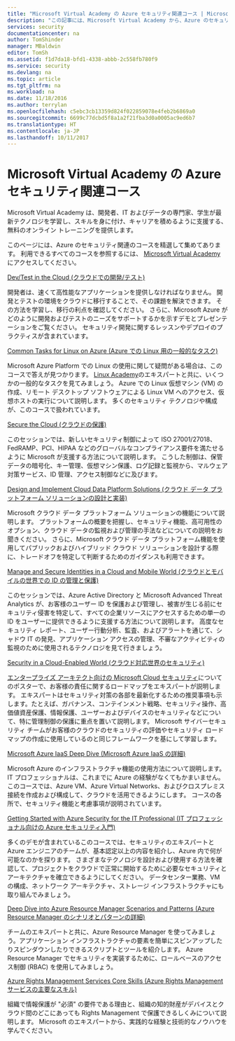 ```yaml
---
title: "Microsoft Virtual Academy の Azure セキュリティ関連コース | Microsoft Docs"
description: "この記事には、Microsoft Virtual Academy から、Azure のセキュリティ関連のコースを精選して集めてあります。  Microsoft Virtual Academy は、開発者、IT およびデータの専門家、学生が最新テクノロジを学習し、スキルを身に付け、キャリアを積めるように支援する、無料のオンライン トレーニングを提供します。"
services: security
documentationcenter: na
author: TomShinder
manager: MBaldwin
editor: TomSh
ms.assetid: f1d7da18-bfd1-4338-abbb-2c558fb780f9
ms.service: security
ms.devlang: na
ms.topic: article
ms.tgt_pltfrm: na
ms.workload: na
ms.date: 11/18/2016
ms.author: terrylan
ms.openlocfilehash: c5ebc3cb13359d824f022859078e4feb2b6869a0
ms.sourcegitcommit: 6699c77dcbd5f8a1a2f21fba3d0a0005ac9ed6b7
ms.translationtype: HT
ms.contentlocale: ja-JP
ms.lasthandoff: 10/11/2017
---
```

# <a name="azure-security-courses-from-microsoft-virtual-academy"></a>Microsoft Virtual Academy の Azure セキュリティ関連コース
Microsoft Virtual Academy は、開発者、IT およびデータの専門家、学生が最新テクノロジを学習し、スキルを身に付け、キャリアを積めるように支援する、無料のオンライン トレーニングを提供します。

このページには、Azure のセキュリティ関連のコースを精選して集めてあります。 利用できるすべてのコースを参照するには、 [Microsoft Virtual Academy](https://mva.microsoft.com/) にアクセスしてください。

[Dev/Test in the Cloud (クラウドでの開発/テスト)](https://mva.microsoft.com/en-us/training-courses/devtest-in-the-cloud-16274?l=9aAijd7LC_2005190311)

開発者は、速くて高性能なアプリケーションを提供しなければなりません。 開発とテストの環境をクラウドに移行することで、その課題を解決できます。 その方法を学習し、移行の利点を確認してください。 さらに、Microsoft Azure がどのように開発およびテストのニーズをサポートするかを示すデモとプレゼンテーションをご覧ください。 セキュリティ開発に関するレッスンやデプロイのプラクティスが含まれています。

[Common Tasks for Linux on Azure (Azure での Linux 用の一般的なタスク)](https://mva.microsoft.com/en-us/training-courses/common-tasks-for-linux-on-azure-16191?l=J0Hvb7qJC_1204668937)

Microsoft Azure Platform での Linux の使用に関して疑問がある場合は、このコースで答えが見つかります。 [Linux Academy](https://linuxacademy.com/)のエキスパートと共に、いくつかの一般的なタスクを見てみましょう。 Azure での Linux 仮想マシン (VM) の作成、リモート デスクトップ ソフトウェアによる Linux VM へのアクセス、仮想ホストの実行について説明します。 多くのセキュリティ テクノロジや構成が、このコースで扱われています。

[Secure the Cloud (クラウドの保護)](https://mva.microsoft.com/en-us/training-courses/secure-the-cloud-14037?l=lQIkkst0B_5300115881)

このセッションでは、新しいセキュリティ制御によって ISO 27001/27018、FedRAMP、PCI、HIPAA などのグローバルなコンプライアンス要件を満たせるように Microsoft が支援する方法について説明します。 こうした制御は、保管データの暗号化、キー管理、仮想マシン保護、ログ記録と監視から、マルウェア対策サービス、ID 管理、アクセス制御などに及びます。

[Design and Implement Cloud Data Platform Solutions (クラウド データ プラットフォーム ソリューションの設計と実装)](https://mva.microsoft.com/en-us/training-courses/design-and-implement-cloud-data-platform-solutions-15711?l=jbCdW0j1B_3005244527)

Microsoft クラウド データ プラットフォーム ソリューションの機能について説明します。 プラットフォームの概要を把握し、セキュリティ機能、高可用性のオプション、クラウド データの監視および管理の手法などについての説明をお聞きください。 さらに、Microsoft クラウド データ プラットフォーム機能を使用してパブリックおよびハイブリッド クラウド ソリューションを設計する際に、トレードオフを特定して判断するためのガイダンスも利用できます。

[Manage and Secure Identities in a Cloud and Mobile World (クラウドとモバイルの世界での ID の管理と保護)](https://mva.microsoft.com/en-us/training-courses/manage-and-secure-identities-in-a-cloud-and-mobile-world-14013?l=GIJ2GcvrB_405192797)

このセッションでは、Azure Active Directory と Microsoft Advanced Threat Analytics が、お客様のユーザー ID を保護および管理し、被害が生じる前にセキュリティ侵害を特定して、すべての企業リソースにアクセスするための単一の ID をユーザーに提供できるように支援する方法について説明します。 高度なセキュリティ レポート、ユーザー行動分析、監査、およびアラートを通じて、シャドウ IT の発見、アプリケーション アクセスの管理、不審なアクティビティの監視のために使用されるテクノロジを見て行きましょう。

[Security in a Cloud-Enabled World (クラウド対応世界のセキュリティ)](https://mva.microsoft.com/en-us/training-courses/security-in-a-cloudenabled-world-12725?l=CfLHobAcB_3904300474)

[エンタープライズ アーキテクト向けの Microsoft Cloud セキュリティ](http://www.microsoft.com/download/48121)についてのポスターで、お客様の責任に関するロードマップをエキスパートが説明します。 エキスパートはセキュリティ対策の各部を最新化するための推奨事項も示します。たとえば、ガバナンス、コンテインメント戦略、セキュリティ操作、高価値資産保護、情報保護、ユーザーおよびデバイスのセキュリティなどについて、特に管理制御の保護に重点を置いて説明します。 Microsoft サイバーセキュリティ チームがお客様のクラウドのセキュリティの評価やセキュリティ ロードマップの作成に使用しているのと同じフレームワークを基にして学習します。

[Microsoft Azure IaaS Deep Dive (Microsoft Azure IaaS の詳細)](https://mva.microsoft.com/en-us/training-courses/microsoft-azure-iaas-deep-dive-14339?l=PtppYVQgB_8300115888)

Microsoft Azure のインフラストラクチャ機能の使用方法について説明します。 IT プロフェッショナルは、これまでに Azure の経験がなくてもかまいません。 このコースでは、Azure VM、Azure Virtual Networks、およびクロスプレミス接続を作成および構成して、クラウドを活用できるようにします。 コースの各所で、セキュリティ機能と考慮事項が説明されています。

[Getting Started with Azure Security for the IT Professional (IT プロフェッショナル向けの Azure セキュリティ入門)](https://mva.microsoft.com/training-courses/getting-started-with-azure-security-for-the-it-professional-11165?l=HfHzCXSAB_7404300474)

多くのデモが含まれているこのコースでは、セキュリティのエキスパートと Azure エンジニアのチームが、基本認定以上の内容を紹介し、Azure 内で何が可能なのかを探ります。 さまざまなテクノロジを設計および使用する方法を確認して、プロジェクトをクラウドで正常に開始するために必要なセキュリティとアーキテクチャを確立できるようにしてください。 データセンター業務、VM の構成、ネットワーク アーキテクチャ、ストレージ インフラストラクチャにも取り組んでみましょう。

[Deep Dive into Azure Resource Manager Scenarios and Patterns (Azure Resource Manager のシナリオとパターンの詳細)](https://mva.microsoft.com/en-us/training-courses/deep-dive-into-azure-resource-manager-scenarios-and-patterns-13793?l=i1m06ZJYB_7001937557)

チームのエキスパートと共に、Azure Resource Manager を使ってみましょう。アプリケーション インフラストラクチャの要素を簡単にスピンアップしたりスピンダウンしたりできるスクリプトとツールを紹介します。 Azure Resource Manager でセキュリティを実装するために、ロールベースのアクセス制御 (RBAC) を使用してみましょう。

[Azure Rights Management Services Core Skills (Azure Rights Management サービスの主要なスキル)](https://mva.microsoft.com/en-us/training-courses/azure-rights-management-services-core-skills-10500?l=QLoxMwuCB_1805094681)

組織で情報保護が "必須" の要件である理由と、組織の知的財産がデバイスとクラウド間のどこにあっても Rights Management で保護できるしくみについて説明します。 Microsoft のエキスパートから、実践的な経験と技術的なノウハウを学んでください。
